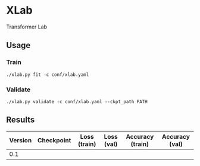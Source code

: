 # XLab
Transformer Lab

## Usage
### Train
```shell
./xlab.py fit -c conf/xlab.yaml
```

### Validate
```shell
./xlab.py validate -c conf/xlab.yaml --ckpt_path PATH
```

## Results
| Version | Checkpoint | Loss (train) | Loss (val) | Accuracy (train) | Accuracy (val) |
|---------|------------|--------------|------------|------------------|----------------|
| 0.1     |            |              |            |                  |                |

